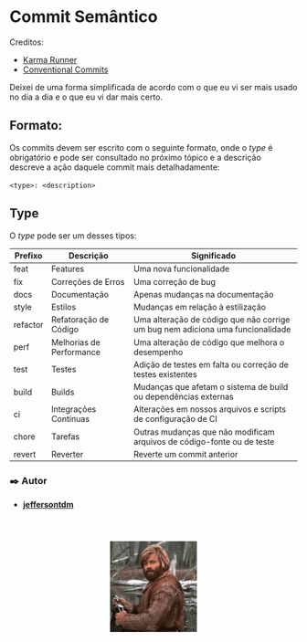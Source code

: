 # Commit Semântico
Creditos:
- [Karma Runner](https://karma-runner.github.io/6.3/dev/git-commit-msg.html)
- [Conventional Commits](https://www.conventionalcommits.org/en/v1.0.0/)

Deixei de uma forma simplificada de acordo com o que eu vi ser mais usado no dia a dia e o que eu vi dar mais certo.

## Formato:
Os commits devem ser escrito com o seguinte formato, onde o _type_ é obrigatório e pode ser consultado no próximo tópico e a descrição descreve a ação daquele commit mais detalhadamente:

`<type>: <description>`

## Type
O _type_ pode ser um desses tipos:

| Prefixo  | Descrição                 | Significado                                                                   |
|----------|---------------------------|-------------------------------------------------------------------------------|
| feat     | Features                  | Uma nova funcionalidade                                                       |
| fix      | Correções de Erros        | Uma correção de bug                                                           |
| docs     | Documentação              | Apenas mudanças na documentação                                               |
| style    | Estilos                   | Mudanças em relação à estilização                                             |
| refactor | Refatoração de Código     | Uma alteração de código que não corrige um bug nem adiciona uma funcionalidade |
| perf     | Melhorias de Performance  | Uma alteração de código que melhora o desempenho                               |
| test     | Testes                    | Adição de testes em falta ou correção de testes existentes                     |
| build    | Builds                    | Mudanças que afetam o sistema de build ou dependências externas                 |
| ci       | Integrações Contínuas     | Alterações em nossos arquivos e scripts de configuração de CI                  |
| chore    | Tarefas                   | Outras mudanças que não modificam arquivos de código-fonte ou de teste         |
| revert   | Reverter                  | Reverte um commit anterior                                                    |



### ✒️ Autor

* **[jeffersontdm](https://github.com/jeffersontavaresdm)** 

#

<br>

<div align="center">
  <a  href="https://github.com/jeffersontavaresdm">
    <img width="30%" src="https://github.com/jeffersontavaresdm/jeffersontavaresdm/blob/main/images/rs.gif" width="25"/>
  </a>
</div>
